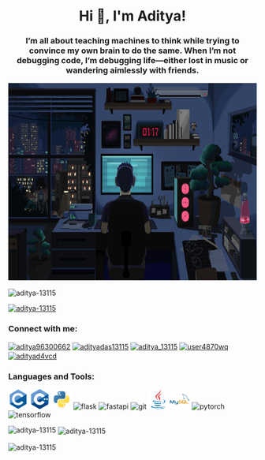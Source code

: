 <h1 align="center">Hi 👋, I'm Aditya!</h1>
<h3 align="center">I’m all about teaching machines to think while trying to convince my own brain to do the same. When I’m not debugging code, I’m debugging life—either lost in music or wandering aimlessly with friends.</h3>

<div align="center">
  <img src="LofiAnimation.gif" height="400" width="100%" alt="gif banner" />
</div>

<p align="left"> <img src="https://komarev.com/ghpvc/?username=aditya-13115&label=Profile%20views&color=ff0000&style=flat" alt="aditya-13115" /> </p>

<p align="left"> <a href="https://github.com/ryo-ma/github-profile-trophy"><img src="https://github-profile-trophy.vercel.app/?username=aditya-13115" alt="aditya-13115" /></a> </p>

<h3 align="left">Connect with me:</h3>
<p align="left">
<a href="https://twitter.com/aditya96300662" target="blank"><img align="center" src="https://cdn.simpleicons.org/x/000000" alt="aditya96300662" height="30" width="40" /></a>
<a href="https://linkedin.com/in/adityadas13115" target="blank"><img align="center" src="https://raw.githubusercontent.com/rahuldkjain/github-profile-readme-generator/master/src/images/icons/Social/linked-in-alt.svg" alt="adityadas13115" height="30" width="40" /></a>
<a href="https://instagram.com/aditya_13115" target="blank"><img align="center" src="https://raw.githubusercontent.com/rahuldkjain/github-profile-readme-generator/master/src/images/icons/Social/instagram.svg" alt="aditya_13115" height="30" width="40" /></a>
<a href="https://www.leetcode.com/user4870wq" target="blank"><img align="center" src="https://raw.githubusercontent.com/rahuldkjain/github-profile-readme-generator/master/src/images/icons/Social/leet-code.svg" alt="user4870wq" height="30" width="40" /></a>
<a href="https://auth.geeksforgeeks.org/user/adityad4vcd" target="blank"><img align="center" src="https://raw.githubusercontent.com/rahuldkjain/github-profile-readme-generator/master/src/images/icons/Social/geeks-for-geeks.svg" alt="adityad4vcd" height="30" width="40" /></a>
</p>

<h3 align="left">Languages and Tools:</h3>
<p align="left"> 
  <img src="https://raw.githubusercontent.com/devicons/devicon/master/icons/c/c-original.svg" alt="c" width="40" height="40"/> 
  <img src="https://raw.githubusercontent.com/devicons/devicon/master/icons/cplusplus/cplusplus-original.svg" alt="cplusplus" width="40" height="40"/> 
  <img src="https://raw.githubusercontent.com/devicons/devicon/master/icons/python/python-original.svg" alt="python" width="40" height="40"/> 
  <img src="https://cdn.jsdelivr.net/gh/devicons/devicon/icons/flask/flask-original.svg" alt="flask" width="40" height="40"/>
  <img src="https://cdn.jsdelivr.net/gh/devicons/devicon/icons/fastapi/fastapi-original.svg" alt="fastapi" width="40" height="40"/>
  <img src="https://www.vectorlogo.zone/logos/git-scm/git-scm-icon.svg" alt="git" width="40" height="40"/> 
  <img src="https://raw.githubusercontent.com/devicons/devicon/master/icons/java/java-original.svg" alt="java" width="40" height="40"/> 
  <img src="https://raw.githubusercontent.com/devicons/devicon/master/icons/mysql/mysql-original-wordmark.svg" alt="mysql" width="40" height="40"/> 
  <img src="https://www.vectorlogo.zone/logos/pytorch/pytorch-icon.svg" alt="pytorch" width="40" height="40"/> 
  <img src="https://www.vectorlogo.zone/logos/tensorflow/tensorflow-icon.svg" alt="tensorflow" width="40" height="40"/> 
</p>

<p><img align="left" src="https://github-readme-stats.vercel.app/api/top-langs?username=aditya-13115&show_icons=true&locale=en&layout=compact" alt="aditya-13115" /></p>

<p>&nbsp;<img align="center" src="https://github-readme-stats.vercel.app/api?username=aditya-13115&show_icons=true&theme=synthwave&locale=en" alt="aditya-13115" /></p>

<p><img align="center" src="https://github-readme-streak-stats.herokuapp.com/?user=aditya-13115&" alt="aditya-13115" /></p>
